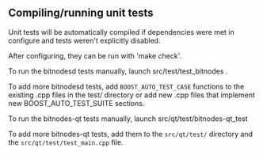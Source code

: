 Compiling/running unit tests
------------------------------------

Unit tests will be automatically compiled if dependencies were met in configure
and tests weren't explicitly disabled.

After configuring, they can be run with 'make check'.

To run the bitnodesd tests manually, launch src/test/test_bitnodes .

To add more bitnodesd tests, add `BOOST_AUTO_TEST_CASE` functions to the existing
.cpp files in the test/ directory or add new .cpp files that
implement new BOOST_AUTO_TEST_SUITE sections.

To run the bitnodes-qt tests manually, launch src/qt/test/bitnodes-qt_test

To add more bitnodes-qt tests, add them to the `src/qt/test/` directory and
the `src/qt/test/test_main.cpp` file.
